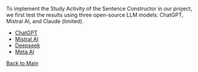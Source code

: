 To implement the Study Activity of the Sentence Constructor in our project,
we first test the results using three open-source LLM models: ChatGPT, Mistral AI, and Claude (limited).

* [ChatGPT](./chatgpt/readme.md)
* [Mistral AI](./mistral-ai/RAEDME.md)
* [Deepseek](./deepseek/readme.md)
* [Meta AI](./meta-ai/readme.md)

[Back to Main](../README.md)
